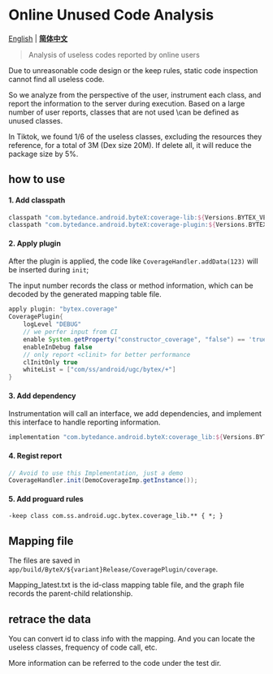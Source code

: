 # Online Unused Code Analysis

[English](README.md) | **[简体中文](README-zh.md)**

> Analysis of useless codes reported by online users

Due to unreasonable code design or the keep rules, static code inspection cannot find all useless code.

So we analyze from the perspective of the user, instrument each class, and report the information to the server during execution. Based on a large number of user reports, classes that are not used \can be defined as unused classes.

In Tiktok, we found 1/6 of the useless classes, excluding the resources they reference, for a total of 3M (Dex size 20M). If delete all, it will reduce the package size by 5%.

## how to use

#### 1. Add classpath

```groovy
classpath "com.bytedance.android.byteX:coverage-lib:${Versions.BYTEX_VERSION}"
classpath "com.bytedance.android.byteX:coverage-plugin:${Versions.BYTEX_VERSION}"
```

#### 2. Apply plugin

After the plugin is applied, the code like `CoverageHandler.addData(123)` will be inserted during `init`;

The input number records the class or method information, which can be decoded by the generated mapping table file.

```groovy
apply plugin: "bytex.coverage"
CoveragePlugin{
    logLevel "DEBUG"
    // we perfer input from CI
    enable System.getProperty("constructor_coverage", "false") == 'true'
    enableInDebug false
  	// only report <clinit> for better performance
  	clInitOnly true
  	whiteList = ["com/ss/android/ugc/bytex/+"]
}
```

#### 3. Add dependency

Instrumentation will call an interface, we add dependencies, and implement this interface to handle reporting information.

```groovy
implementation "com.bytedance.android.byteX:coverage_lib:${Versions.BYTEX_VERSION}"
```

#### 4. Regist report

~~~java
// Avoid to use this Implementation, just a demo
CoverageHandler.init(DemoCoverageImp.getInstance());
~~~


#### 5. Add proguard rules
```
-keep class com.ss.android.ugc.bytex.coverage_lib.** { *; }
```


## Mapping file

The files are saved in `app/build/ByteX/${variant}Release/CoveragePlugin/coverage`.

Mapping_latest.txt is the id-class mapping table file, and the graph file records the parent-child relationship.

## retrace the data

You can convert id to class info with the mapping. And you can locate the useless classes, frequency of code call, etc.

More information can be referred to the code under the test dir.